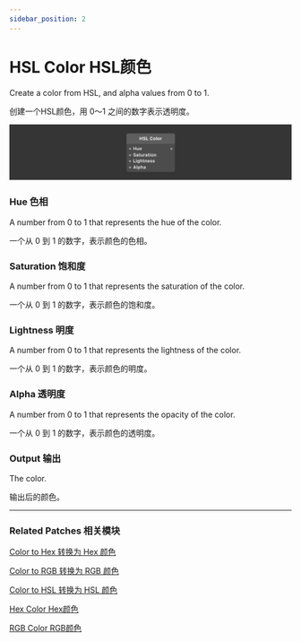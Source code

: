 ```yaml
---
sidebar_position: 2
---
```


# HSL Color HSL颜色

Create a color from HSL, and alpha values from 0 to 1.

创建一个HSL颜色，用 0～1 之间的数字表示透明度。

![Image](./../../static/img/docs/Color/hsl-color.png)

### Hue 色相

A number from 0 to 1 that represents the hue of the color.

一个从 0 到 1 的数字，表示颜色的色相。

### Saturation 饱和度

A number from 0 to 1 that represents the saturation of the color.

一个从 0 到 1 的数字，表示颜色的饱和度。

### Lightness 明度

A number from 0 to 1 that represents the lightness of the color.

一个从 0 到 1 的数字，表示颜色的明度。

### Alpha 透明度

A number from 0 to 1 that represents the opacity of the color.

一个从 0 到 1 的数字，表示颜色的透明度。

### Output 输出

The color.

输出后的颜色。

------

### Related Patches 相关模块

[Color to Hex 转换为 Hex 颜色](./Color%20to%20Hex.md)

[Color to RGB 转换为 RGB 颜色](./Color%20to%20RGB.md)

[Color to HSL 转换为 HSL 颜色](./Color%20to%20HSL.md)

[Hex Color Hex颜色](./Hex%20Color.md)

[RGB Color RGB颜色](./RGB%20Color.md)
